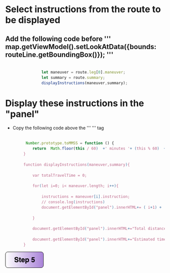 
# Select instructions from the route to be displayed

## Add the following code before ''' map.getViewModel().setLookAtData({bounds: routeLine.getBoundingBox()}); '''

```javascript

                let maneuver = route.leg[0].maneuver;
                let summary = route.summary;
                displayInstructions(maneuver,summary);

```

# Display these instructions in the "panel"
- Copy the following code above the ''' </script> ''' tag 

```javascript

         Number.prototype.toMMSS = function () {
            return  Math.floor(this / 60)  +' minutes '+ (this % 60)  + ' seconds.';
        }

        function displayInstructions(maneuver,summary){

            var totalTravelTime = 0;
               
            for(let i=0; i< maneuver.length; i++){

                instructions = maneuver[i].instruction;
                // console.log(instructions)
                document.getElementById("panel").innerHTML+= ( i+1) + ') '+instructions +  `<br>`;

            }

            document.getElementById("panel").innerHTML+="Total distance : " + (summary.distance) + ' m' ;

            document.getElementById("panel").innerHTML+="Estimated time : " + summary.travelTime.toMMSS();
        }
```

[![Foo](img/s5.png)](Step5.md) 

